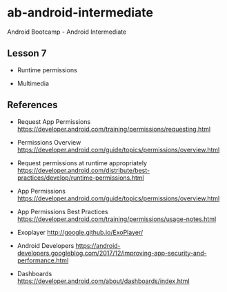 # ab-android-intermediate
Android Bootcamp - Android Intermediate

## Lesson 7
  
- Runtime permissions

- Multimedia


## References 

- Request App Permissions https://developer.android.com/training/permissions/requesting.html

- Permissions Overview https://developer.android.com/guide/topics/permissions/overview.html

- Request permissions at runtime appropriately https://developer.android.com/distribute/best-practices/develop/runtime-permissions.html

- App Permissions https://developer.android.com/guide/topics/permissions/overview.html

- App Permissions Best Practices https://developer.android.com/training/permissions/usage-notes.html

- Exoplayer http://google.github.io/ExoPlayer/

- Android Developers https://android-developers.googleblog.com/2017/12/improving-app-security-and-performance.html

- Dashboards https://developer.android.com/about/dashboards/index.html

